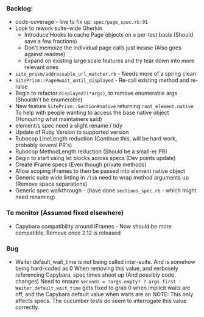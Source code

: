 ### Backlog:
-  code-coverage - line to fix up: `spec/page_spec.rb:91`
-  Look to rework suite-wide Gherkin
    - Introduce Hooks to cache Page objects on a per-test basis (Should save a few fractions)
    - Don't memoize the individual page calls just incase (Also goes against readme)
    - Expand on existing large scale features and try tear down into more relevant ones
-  `site_prism/addressable_url_matcher.rb` - Needs more of a spring clean
-  `SitePrism::Page#wait_until_displayed` - Re-call existing method and re-raise
-  Begin to refactor `displayed?(*args)`, to remove enumerable args (Shouldn't be enumerable)
-  New feature `SitePrism::Section#native` returning `root_element.native` To help with
people wanting to access the base native object (Honouring what maintainers said)
-  element/s spec need a slight rename / tidy
-  Update of Ruby Version to supported version
-  Rubocop LineLength reduction (Continue this, will be hard work, probably several PR's)
-  Rubocop MethodLength reduction (Should be a small-er PR)
-  Begin to start using let blocks across specs (Dev points update)
-  Create iFrame specs (Even though private methods)
-  Allow scoping iFrames to then be passed into element native object
- Generic suite wide linting in `/lib` need to wrap method arguments up (Remove space separations)
- Generic spec walkthrough - (have done `sections_spec.rb` - which might need renaming)

### To monitor (Assumed fixed elsewhere)
-  Capybara compatibility around iFrames - Now should be more compatible. Remove once 2.12 is released

### Bug
- Waiter.default_wait_time is not being called inter-suite. And is somehow being hard-coded as 0
When removing this value, and verbosely referencing Capybara, spec times shoot up (And possibly code changes)
Need to ensure `seconds = !args.empty? ? args.first : Waiter.default_wait_time` gets fixed to grab 0
when implicit waits are off, and the Capybara default value when waits are on
NOTE: This only affects specs. The cucumber tests do seem to interrogate this value correctly.
